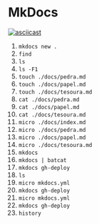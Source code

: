 # MkDocs

[![asciicast](https://asciinema.org/a/NRC5LwcOmeJFclFPWnjEHMfk2.svg)](https://asciinema.org/a/NRC5LwcOmeJFclFPWnjEHMfk2)

1. `mkdocs new .`
1. `find`
1. `ls`
1. `ls -F1`
1. `touch ./docs/pedra.md`
1. `touch ./docs/papel.md`
1. `touch ./docs/tesoura.md`
1. `cat ./docs/pedra.md`
1. `cat ./docs/papel.md`
1. `cat ./docs/tesoura.md`
1. `micro ./docs/index.md`
1. `micro ./docs/pedra.md`
1. `micro ./docs/papel.md`
1. `micro ./docs/tesoura.md`
1. `mkdocs`
1. `mkdocs | batcat`
1. `mkdocs gh-deploy`
1. `ls`
1. `micro mkdocs.yml`
1. `mkdocs gh-deploy`
1. `micro mkdocs.yml`
1. `mkdocs gh-deploy`
1. `history`
